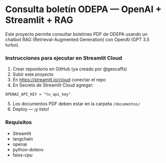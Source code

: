 
# Consulta boletín ODEPA — OpenAI + Streamlit + RAG

Este proyecto permite consultar boletines PDF de ODEPA usando un chatbot RAG (Retrieval-Augmented Generation) con OpenAI (GPT 3.5 turbo).

### Instrucciones para ejecutar en Streamlit Cloud

1. Crear repositorio en GitHub (ya creado por @gescaffs)
2. Subir este proyecto
3. En https://streamlit.io/cloud conectar el repo
4. En Secrets de Streamlit Cloud agregar:

```
OPENAI_API_KEY = "tu_api_key"
```

5. Los documentos PDF deben estar en la carpeta `/documentos/`
6. Deploy — ¡y listo!

### Requisitos

- Streamlit
- langchain
- openai
- python-dotenv
- faiss-cpu

